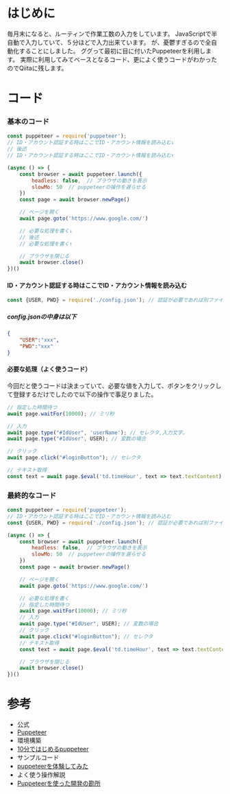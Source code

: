 # はじめに
毎月末になると、ルーティンで作業工数の入力をしています。
JavaScriptで半自動で入力していて、５分ほどで入力出来ています。
が、憂鬱すぎるので全自動化することにしました。
ググって最初に目に付いたPuppeteerを利用します。
実際に利用してみてベースとなるコード、更によく使うコードがわかったのでQiitaに残します。

# コード
### 基本のコード
```javascript:kihon.js
const puppeteer = require('puppeteer');
// ID・アカウント認証する時はここでID・アカウント情報を読み込む↓
// 後述
// ID・アカウント認証する時はここでID・アカウント情報を読み込む↑

(async () => {
    const browser = await puppeteer.launch({
        headless: false,  // ブラウザの動きを表示
        slowMo: 50  // puppeteerの操作を遅らせる
    })
    const page = await browser.newPage()

    // ページを開く
    await page.goto('https://www.google.com/')

    // 必要な処理を書く↓
    // 後述
    // 必要な処理を書く↑

    // ブラウザを閉じる
    await browser.close()
})()
```

#### ID・アカウント認証する時はここでID・アカウント情報を読み込む

```javascript
const {USER, PWD} = require('./config.json'); // 認証が必要であれば別ファイルのconfigファイルから読み込む
```

##### config.jsonの中身は以下
```json:config.json
{
    "USER":"xxx",
    "PWD":"xxx"
}
```


#### 必要な処理（よく使うコード）
今回だと使うコードは決まっていて、必要な値を入力して、ボタンをクリックして登録するだけでしたので以下の操作で事足りました。

```javascript
// 指定した時間待つ
await page.waitFor(10000); // ミリ秒

// 入力
await page.type("#IdUser", 'userName'); // セレクタ,入力文字。
await page.type("#IdUser", USER); // 変数の場合

// クリック
await page.click("#loginButton"); // セレクタ

// テキスト取得
const text = await page.$eval('td.timeHour', text => text.textContent) // セレクタ
```


### 最終的なコード
```javascript:kihonプラスα.js
const puppeteer = require('puppeteer');
// ID・アカウント認証する時はここでID・アカウント情報を読み込む
const {USER, PWD} = require('./config.json'); // 認証が必要であれば別ファイルのconfigファイルから読み込む

(async () => {
    const browser = await puppeteer.launch({
        headless: false,  // ブラウザの動きを表示
        slowMo: 50  // puppeteerの操作を遅らせる
    })
    const page = await browser.newPage()

    // ページを開く
    await page.goto('https://www.google.com/')

    // 必要な処理を書く
    // 指定した時間待つ
    await page.waitFor(10000); // ミリ秒
    // 入力
    await page.type("#IdUser", USER); // 変数の場合
    // クリック
    await page.click("#loginButton"); // セレクタ
    // テキスト取得
    const text = await page.$eval('td.timeHour', text => text.textContent) // セレクタ

    // ブラウザを閉じる
    await browser.close()
})()
```


# 参考
* 公式
 * [Puppeteer](https://pptr.dev/)
* 環境構築
 * [10分ではじめるpuppeteer](https://qiita.com/webmaster-patche/items/d400e798a49bbebb79af)
* サンプルコード
 * [puppeteerを体験してみた](https://qiita.com/AYA_iro/items/e5dd0956b3ba82f6bf31)
* よく使う操作解説
 * [Puppeteerを使った開発の勘所](https://qiita.com/taminif/items/1ba7f68aedd68bae5e09)
